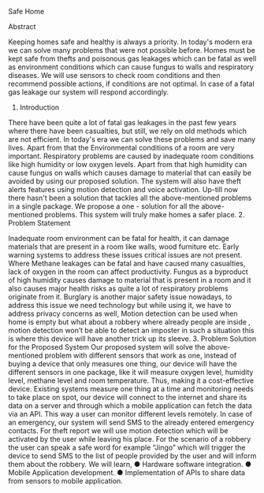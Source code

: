 Safe Home

Abstract

Keeping homes safe and healthy is always a priority. In today's modern era we can solve many problems that were not possible before. Homes must be kept safe from thefts and poisonous gas leakages which can be fatal as well as environment conditions which can cause fungus to walls and respiratory diseases. We will use sensors to check room conditions and then recommend possible actions, if conditions are not optimal. In case of a fatal gas leakage our system will respond accordingly.
 

1. Introduction

There have been quite a lot of fatal gas leakages in the past few years where there have been casualties, but still, we rely on old methods which are not efficient. In today's era we can solve these problems and save many lives. Apart from that the Environmental conditions of a room are very important. Respiratory problems are caused by inadequate room conditions like high humidity or low oxygen levels. Apart from that high humidity can cause fungus on walls which causes damage to material that can easily be avoided by using our proposed solution. The system will also have theft alerts features using motion detection and voice activation.
Up-till now there hasn't been a solution that tackles all the above-mentioned problems in a single package. We propose a one - solution for all the above-mentioned problems. This system will truly make homes a safer place.
2. Problem Statement

Inadequate room environment can be fatal for health, it can damage materials that are present in a room like walls, wood furniture etc. Early warning systems to address these issues critical issues are not present. Where Methane leakages can be fatal and have caused many casualties, lack of oxygen in the room can affect productivity. Fungus as a byproduct of high humidity causes damage to material that is present in a room and it also causes major health risks as quite a lot of respiratory problems originate from it.
Burglary is another major safety issue nowadays, to address this issue we need technology but while using it, we have to address privacy concerns as well, Motion detection can be used when home is empty but what about a robbery where already people are inside , motion detection won’t be able to detect an imposter in such a situation this is where this device will have another trick up its sleeve.
3.  	Problem Solution for the Proposed System
Our proposed system will solve the above-mentioned problem with different sensors that work as one, instead of buying a device that only measures one thing, our device will have the different sensors in one package, like it will measure oxygen level, humidity level, methane level and room temperature. Thus, making it a cost-effective device. Existing systems measure one thing at a time and monitoring needs to take place on spot, our device will connect to the internet and share its data on a server and through which a mobile application can fetch the data via an API. This way a user can monitor different levels remotely. In case of an emergency, our system will send SMS to the already entered emergency contacts. For theft report we will use motion detection which will be activated by the user while leaving his place. For the scenario of a robbery the user can speak a safe word for example “Jingo” which will trigger the device to send SMS to the list of people provided by the user and will inform them about the robbery.
We will learn,
●	Hardware software integration.
●	Mobile Application development.
●	Implementation of APIs to share data from sensors to mobile application.
